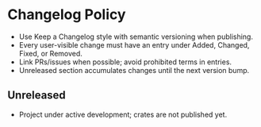 # Changelog Policy

- Use Keep a Changelog style with semantic versioning when publishing.
- Every user-visible change must have an entry under Added, Changed, Fixed, or Removed.
- Link PRs/issues when possible; avoid prohibited terms in entries.
- Unreleased section accumulates changes until the next version bump.

## Unreleased

- Project under active development; crates are not published yet.

